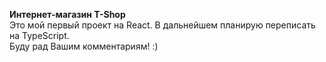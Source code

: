 <b>Интернет-магазин T-Shop</b>
<br>
Это мой первый проект на React. В дальнейшем планирую переписать на TypeScript.
<br>
Буду рад Вашим комментариям! :)
